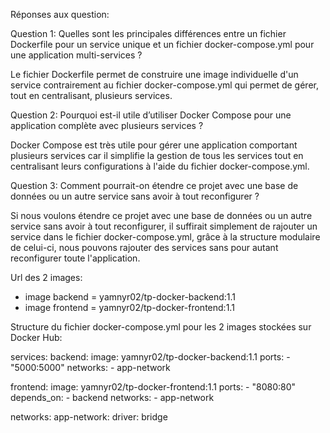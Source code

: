Réponses aux question:

Question 1: Quelles sont les principales différences entre un fichier Dockerfile pour un service unique et un fichier docker-compose.yml pour une application multi-services ?

Le fichier Dockerfile permet de construire une image individuelle d'un service contrairement au fichier docker-compose.yml qui permet de gérer, tout en centralisant, plusieurs services.

Question 2: Pourquoi est-il utile d’utiliser Docker Compose pour une application complète avec plusieurs services ?

Docker Compose est très utile pour gérer une application comportant plusieurs services car il simplifie la gestion de tous les services tout en centralisant leurs configurations à l'aide du fichier docker-compose.yml.

Question 3: Comment pourrait-on étendre ce projet avec une base de données ou un autre service sans avoir à tout reconfigurer ?

Si nous voulons étendre ce projet avec une base de données ou un autre service sans avoir à tout reconfigurer, il suffirait simplement de rajouter un service dans le fichier docker-compose.yml, grâce à la structure modulaire de celui-ci, nous pouvons rajouter des services sans pour autant reconfigurer toute l'application.


Url des 2 images:

- image backend = yamnyr02/tp-docker-backend:1.1
- image frontend = yamnyr02/tp-docker-frontend:1.1

Structure du fichier docker-compose.yml pour les 2 images stockées sur Docker Hub:

services:
  backend:
    image: yamnyr02/tp-docker-backend:1.1
    ports: - "5000:5000"
    networks: - app-network

  frontend:
    image: yamnyr02/tp-docker-frontend:1.1
    ports: - "8080:80"
    depends_on: - backend
    networks: - app-network

networks:
  app-network:
    driver: bridge
